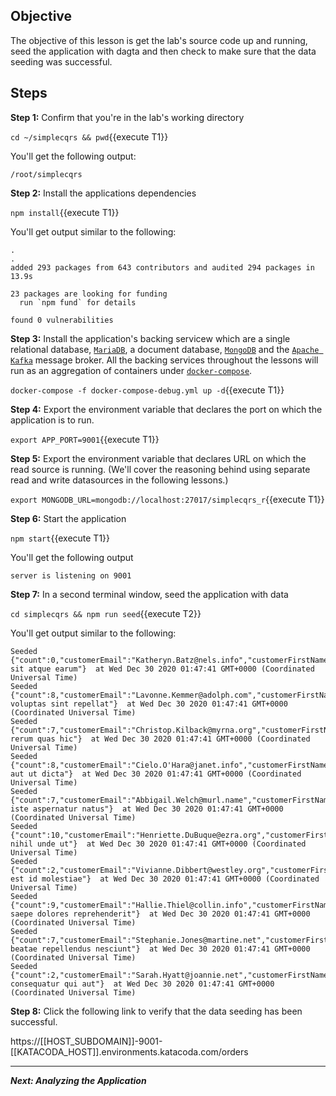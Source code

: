 ## Objective
The objective of this lesson is get the lab's source code up and running, seed the application with dagta and then check to make sure that the data seeding was successful.

## Steps

**Step 1:** Confirm that you're in the lab's working directory

`cd ~/simplecqrs && pwd`{{execute T1}}

You'll get the following output:

`/root/simplecqrs`

**Step 2:** Install the applications dependencies

`npm install`{{execute T1}}

You'll get output similar to the following:

```
.
.
added 293 packages from 643 contributors and audited 294 packages in 13.9s

23 packages are looking for funding
  run `npm fund` for details

found 0 vulnerabilities

```

**Step 3:** Install the application's backing servicew which are a single relational database, [`MariaDB`](https://mariadb.org/), a document database, [`MongoDB`](https://www.mongodb.com/2) and the [`Apache Kafka`](https://kafka.apache.org/) message broker. All the backing services throughout the lessons will run as an aggregation of containers under [`docker-compose`](https://docs.docker.com/compose/).

`docker-compose -f docker-compose-debug.yml up -d`{{execute T1}}

**Step 4:** Export the environment variable that declares the port on which the application is to run.

`export APP_PORT=9001`{{execute T1}}

**Step 5:** Export the environment variable that declares URL on which the read source is running. (We'll cover the reasoning behind using separate read and write datasources in the following lessons.)

`export MONGODB_URL=mongodb://localhost:27017/simplecqrs_r`{{execute T1}}

**Step 6:** Start the application

`npm start`{{execute T1}}

You'll get the following output

`server is listening on 9001`

**Step 7:** In a second terminal window, seed the application with data

`cd simplecqrs && npm run seed`{{execute T2}}

You'll get output similar to the following:

```
Seeded {"count":0,"customerEmail":"Katheryn.Batz@nels.info","customerFirstName":"Katheryn","customerLastName":"Batz","description":"eum sit atque earum"}  at Wed Dec 30 2020 01:47:41 GMT+0000 (Coordinated Universal Time)
Seeded {"count":8,"customerEmail":"Lavonne.Kemmer@adolph.com","customerFirstName":"Lavonne","customerLastName":"Kemmer","description":"veritatis voluptas sint repellat"}  at Wed Dec 30 2020 01:47:41 GMT+0000 (Coordinated Universal Time)
Seeded {"count":7,"customerEmail":"Christop.Kilback@myrna.org","customerFirstName":"Christop","customerLastName":"Kilback","description":"aut rerum quas hic"}  at Wed Dec 30 2020 01:47:41 GMT+0000 (Coordinated Universal Time)
Seeded {"count":8,"customerEmail":"Cielo.O'Hara@janet.info","customerFirstName":"Cielo","customerLastName":"O'Hara","description":"explicabo aut ut dicta"}  at Wed Dec 30 2020 01:47:41 GMT+0000 (Coordinated Universal Time)
Seeded {"count":7,"customerEmail":"Abbigail.Welch@murl.name","customerFirstName":"Abbigail","customerLastName":"Welch","description":"aliquid iste aspernatur natus"}  at Wed Dec 30 2020 01:47:41 GMT+0000 (Coordinated Universal Time)
Seeded {"count":10,"customerEmail":"Henriette.DuBuque@ezra.org","customerFirstName":"Henriette","customerLastName":"DuBuque","description":"voluptatem nihil unde ut"}  at Wed Dec 30 2020 01:47:41 GMT+0000 (Coordinated Universal Time)
Seeded {"count":2,"customerEmail":"Vivianne.Dibbert@westley.org","customerFirstName":"Vivianne","customerLastName":"Dibbert","description":"nemo est id molestiae"}  at Wed Dec 30 2020 01:47:41 GMT+0000 (Coordinated Universal Time)
Seeded {"count":9,"customerEmail":"Hallie.Thiel@collin.info","customerFirstName":"Hallie","customerLastName":"Thiel","description":"cupiditate saepe dolores reprehenderit"}  at Wed Dec 30 2020 01:47:41 GMT+0000 (Coordinated Universal Time)
Seeded {"count":7,"customerEmail":"Stephanie.Jones@martine.net","customerFirstName":"Stephanie","customerLastName":"Jones","description":"dolorum beatae repellendus nesciunt"}  at Wed Dec 30 2020 01:47:41 GMT+0000 (Coordinated Universal Time)
Seeded {"count":2,"customerEmail":"Sarah.Hyatt@joannie.net","customerFirstName":"Sarah","customerLastName":"Hyatt","description":"inventore consequatur qui aut"}  at Wed Dec 30 2020 01:47:41 GMT+0000 (Coordinated Universal Time)
```

**Step 8:** Click the following link to verify that the data seeding has been successful.

https://[[HOST_SUBDOMAIN]]-9001-[[KATACODA_HOST]].environments.katacoda.com/orders

---

***Next: Analyzing the Application***